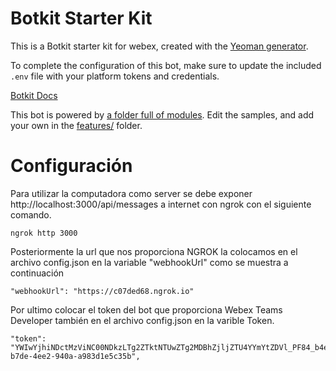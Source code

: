 # Botkit Starter Kit

This is a Botkit starter kit for webex, created with the [Yeoman generator](https://github.com/howdyai/botkit/tree/master/packages/generator-botkit#readme).

To complete the configuration of this bot, make sure to update the included `.env` file with your platform tokens and credentials.

[Botkit Docs](https://botkit.ai/docs/v4)

This bot is powered by [a folder full of modules](https://botkit.ai/docs/v4/core.html#organize-your-bot-code). 
Edit the samples, and add your own in the [features/](features/) folder.

# Configuración
Para utilizar la computadora como server se debe exponer http://localhost:3000/api/messages a internet con ngrok con el siguiente comando.
    
    ngrok http 3000

Posteriormente la url que nos proporciona NGROK la colocamos en el archivo config.json en la variable "webhookUrl" como se muestra a continuación
    
    "webhookUrl": "https://c07ded68.ngrok.io"
    
Por ultimo colocar el token del bot que proporciona Webex Teams Developer también en el archivo config.json en la varible Token.

    "token": "YWIwYjhiNDctMzViNC00NDkzLTg2ZTktNTUwZTg2MDBhZjljZTU4YYmYtZDVl_PF84_b4e50a79-b7de-4ee2-940a-a983d1e5c35b",



